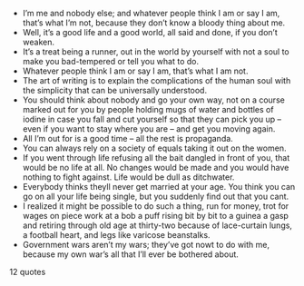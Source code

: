  - I’m me and nobody else; and whatever people think I am or say I am, that’s what I’m not, because they don’t know a bloody thing about me.
 - Well, it’s a good life and a good world, all said and done, if you don’t weaken.
 - It’s a treat being a runner, out in the world by yourself with not a soul to make you bad-tempered or tell you what to do.
 - Whatever people think I am or say I am, that’s what I am not.
 - The art of writing is to explain the complications of the human soul with the simplicity that can be universally understood.
 - You should think about nobody and go your own way, not on a course marked out for you by people holding mugs of water and bottles of iodine in case you fall and cut yourself so that they can pick you up – even if you want to stay where you are – and get you moving again.
 - All I’m out for is a good time – all the rest is propaganda.
 - You can always rely on a society of equals taking it out on the women.
 - If you went through life refusing all the bait dangled in front of you, that would be no life at all. No changes would be made and you would have nothing to fight against. Life would be dull as ditchwater.
 - Everybody thinks theyll never get married at your age. You think you can go on all your life being single, but you suddenly find out that you cant.
 - I realized it might be possible to do such a thing, run for money, trot for wages on piece work at a bob a puff rising bit by bit to a guinea a gasp and retiring through old age at thirty-two because of lace-curtain lungs, a football heart, and legs like varicose beanstalks.
 - Government wars aren’t my wars; they’ve got nowt to do with me, because my own war’s all that I’ll ever be bothered about.

12 quotes
